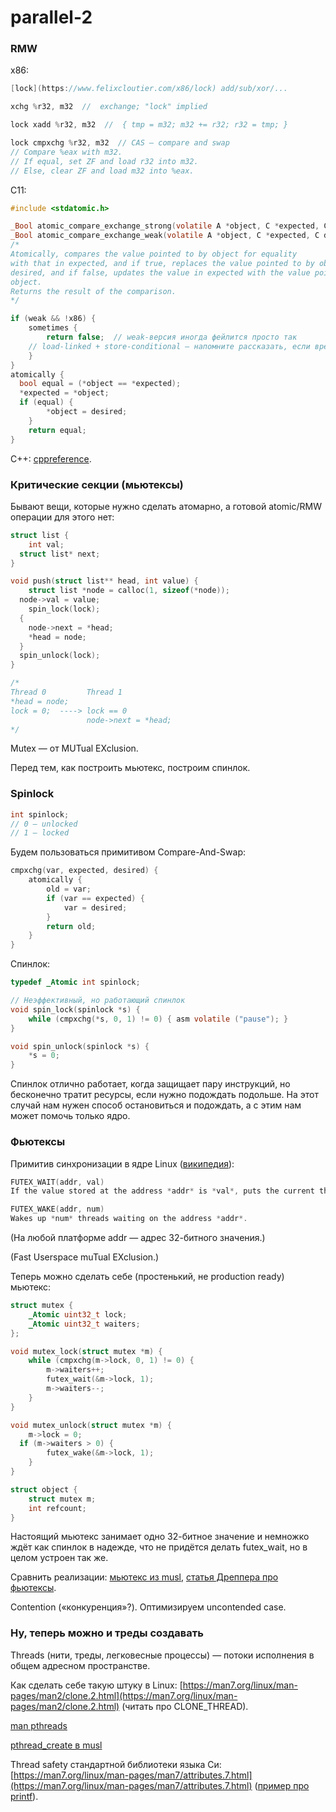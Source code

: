 # parallel-2

### RMW

x86:

```c
[lock](https://www.felixcloutier.com/x86/lock) add/sub/xor/...

xchg %r32, m32  //  exchange; "lock" implied

lock xadd %r32, m32  //  { tmp = m32; m32 += r32; r32 = tmp; }

lock cmpxchg %r32, m32  // CAS — compare and swap
// Compare %eax with m32.
// If equal, set ZF and load r32 into m32.
// Else, clear ZF and load m32 into %eax.
```

C11:

```c
#include <stdatomic.h>

_Bool atomic_compare_exchange_strong(volatile A *object, C *expected, C desired);
_Bool atomic_compare_exchange_weak(volatile A *object, C *expected, C desired);
/*
Atomically, compares the value pointed to by object for equality
with that in expected, and if true, replaces the value pointed to by object with
desired, and if false, updates the value in expected with the value pointed to by
object.
Returns the result of the comparison.
*/

if (weak && !x86) {
	sometimes {
		return false;  // weak-версия иногда фейлится просто так
    // load-linked + store-conditional — напомните рассказать, если время будет
	}
}
atomically {
  bool equal = (*object == *expected);
  *expected = *object;
  if (equal) {
		*object = desired;
	}
	return equal;
}
```

C++: [cppreference](https://en.cppreference.com/w/cpp/atomic).

### Критические секции (мьютексы)

Бывают вещи, которые нужно сделать атомарно, а готовой atomic/RMW операции для этого нет:

```c
struct list {
	int val;
  struct list* next;
}

void push(struct list** head, int value) {
	struct list *node = calloc(1, sizeof(*node));
  node->val = value;
	spin_lock(lock);
  {
    node->next = *head;
    *head = node;
  }
  spin_unlock(lock);
}

/*
Thread 0         Thread 1
*head = node;
lock = 0;  ----> lock == 0
                 node->next = *head;
*/
```

Mutex — от MUTual EXclusion.

Перед тем, как построить мьютекс, построим спинлок.

### Spinlock

```c
int spinlock;
// 0 — unlocked
// 1 — locked
```

Будем пользоваться примитивом Compare-And-Swap:

```c
cmpxchg(var, expected, desired) {
	atomically {
		old = var;
		if (var == expected) {
			var = desired;
		}
		return old;
	}
}
```

Спинлок:

```c
typedef _Atomic int spinlock;

// Неэффективный, но работающий спинлок
void spin_lock(spinlock *s) {
	while (cmpxchg(*s, 0, 1) != 0) { asm volatile ("pause"); }
}

void spin_unlock(spinlock *s) {
	*s = 0;
}
```

Спинлок отлично работает, когда защищает пару инструкций, но бесконечно тратит ресурсы, если нужно подождать подольше. На этот случай нам нужен способ остановиться и подождать, а с этим нам может помочь только ядро.

### Фьютексы

Примитив синхронизации в ядре Linux ([википедия](https://en.wikipedia.org/wiki/Futex#Operations)):

```c
FUTEX_WAIT(addr, val)
If the value stored at the address *addr* is *val*, puts the current thread to sleep.

FUTEX_WAKE(addr, num)
Wakes up *num* threads waiting on the address *addr*.
```

(На любой платформе addr — адрес 32-битного значения.)

(Fast Userspace muTual EXclusion.)

Теперь можно сделать себе (простенький, не production ready) мьютекс:

```c
struct mutex {
	_Atomic uint32_t lock;
	_Atomic uint32_t waiters;
};

void mutex_lock(struct mutex *m) {
	while (cmpxchg(m->lock, 0, 1) != 0) {
		m->waiters++;
		futex_wait(&m->lock, 1);
		m->waiters--;
	}
}

void mutex_unlock(struct mutex *m) {
	m->lock = 0;
  if (m->waiters > 0) {
		futex_wake(&m->lock, 1);
	}
}

struct object {
	struct mutex m;
	int refcount;
}
```

Настоящий мьютекс занимает одно 32-битное значение и немножко ждёт как спинлок в надежде, что не придётся делать futex_wait, но в целом устроен так же.

Сравнить реализации: [мьютекс из musl](https://git.musl-libc.org/cgit/musl/tree/src/thread/pthread_mutex_timedlock.c?h=v1.1.15), [статья Дреппера про фьютексы](https://github.com/tpn/pdfs/blob/master/Futexes%20Are%20Tricky%20-%20Ulrich%20Drepper%20(2011).pdf).

Contention («конкуренция»?). Оптимизируем uncontended case.

### Ну, теперь можно и треды создавать

Threads (нити, треды, легковесные процессы) — потоки исполнения в общем адресном пространстве.

Как сделать себе такую штуку в Linux: [https://man7.org/linux/man-pages/man2/clone.2.html](https://man7.org/linux/man-pages/man2/clone.2.html) (читать про CLONE_THREAD).

[man pthreads](https://man7.org/linux/man-pages/man7/pthreads.7.html)

[pthread_create в musl](https://github.com/cloudius-systems/musl/blob/00733dd1cf791d13ff6155509cf139a5f7b2eecb/src/thread/pthread_create.c)

Thread safety стандартной библиотеки языка Си: [https://man7.org/linux/man-pages/man7/attributes.7.html](https://man7.org/linux/man-pages/man7/attributes.7.html) ([пример про printf](https://man7.org/linux/man-pages/man3/printf.3.html#ATTRIBUTES)).